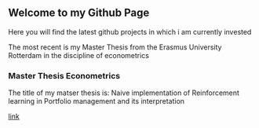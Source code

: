 ﻿## Welcome to my Github Page

Here you will find the latest github projects in which i am currently invested

The most recent is my Master Thesis from the Erasmus University Rotterdam in the discipline of econometrics

### Master Thesis Econometrics

The title of my matser thesis is: Naive implementation of Reinforcement learning in Portfolio management and its interpretation

[link](https://github.com/laurensWe/MThesis)


